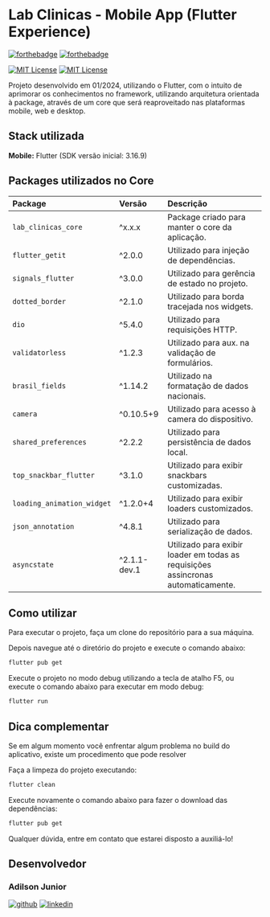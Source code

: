 # Lab Clinicas - Mobile App (Flutter Experience)

[![forthebadge](https://forthebadge.com/images/badges/made-with-flutter.svg)](http://forthebadge.com)
[![forthebadge](https://forthebadge.com/images/badges/powered-by-coffee.svg)](http://forthebadge.com)

[![MIT License](https://img.shields.io/badge/Flutter-3.16.9-blue)](https://docs.flutter.dev/release/release-notes)
[![MIT License](https://img.shields.io/badge/Dart-3.2.6-blue)](https://docs.flutter.dev/release/release-notes)

Projeto desenvolvido em 01/2024, utilizando o Flutter, com o intuito de aprimorar os conhecimentos no framework, utilizando arquitetura orientada à package, através de um core que será reaproveitado nas plataformas mobile, web e desktop.

## Stack utilizada

**Mobile:** Flutter (SDK versão inicial: 3.16.9)

## Packages utilizados no Core

| Package                    | Versão | Descrição                                         |
| :----------------          | :----- | :------------------------------------------------ |
| `lab_clinicas_core`        | ^x.x.x | Package criado para manter o core da aplicação.   |
| `flutter_getit`            | ^2.0.0 | Utilizado para injeção de dependências.           |
| `signals_flutter`          | ^3.0.0 | Utilizado para gerência de estado no projeto.     |
| `dotted_border`            | ^2.1.0 | Utilizado para borda tracejada nos widgets.       |
| `dio`                      | ^5.4.0 | Utilizado para requisições HTTP.                  |
| `validatorless`            | ^1.2.3 | Utilizado para aux. na validação de formulários.  |
| `brasil_fields`            | ^1.14.2| Utilizado na formatação de dados nacionais.       |
| `camera`                   | ^0.10.5+9 | Utilizado para acesso à camera do dispositivo. |
| `shared_preferences`       | ^2.2.2 | Utilizado para persistência de dados local.       |
| `top_snackbar_flutter`     | ^3.1.0 | Utilizado para exibir snackbars customizadas.     |
| `loading_animation_widget` | ^1.2.0+4 | Utilizado para exibir loaders customizados.     |
| `json_annotation`          | ^4.8.1 | Utilizado para serialização de dados.             |
| `asyncstate`               | ^2.1.1-dev.1 | Utilizado para exibir loader em todas as requisições assincronas automaticamente. |

## Como utilizar

Para executar o projeto, faça um clone do repositório para a sua máquina.

Depois navegue até o diretório do projeto e execute o comando abaixo:

```bash
flutter pub get
```

Execute o projeto no modo debug utilizando a tecla de atalho F5, ou execute o comando abaixo para executar em modo debug:

```bash
flutter run
```

## Dica complementar

Se em algum momento você enfrentar algum problema no build do aplicativo, existe um procedimento que pode resolver

Faça a limpeza do projeto executando:

```bash
flutter clean
```

Execute novamente o comando abaixo para fazer o download das dependências:

```bash
flutter pub get
```

Qualquer dúvida, entre em contato que estarei disposto a auxiliá-lo!

## Desenvolvedor

### Adilson Junior

[![github](https://img.shields.io/badge/GitHub-100000?style=for-the-badge&logo=github&logoColor=white)](https://github.com/adilsonjuniordev)
[![linkedin](https://img.shields.io/badge/linkedin-0A66C2?style=for-the-badge&logo=linkedin&logoColor=white)](https://www.linkedin.com/in/adilsonjuniordev/)
